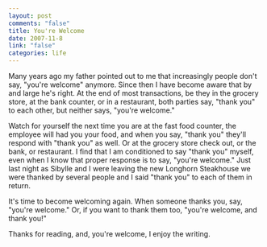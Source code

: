 ```yaml
--- 
layout: post
comments: "false"
title: You're Welcome
date: 2007-11-8
link: "false"
categories: life
---
```

Many years ago my father pointed out to me that increasingly people don't say, "you're welcome" anymore.  Since then I have become aware that by and large he's right.  At the end of most transactions, be they in the grocery store, at the bank counter, or in a restaurant, both parties say, "thank you" to each other, but neither says, "you're welcome."

Watch for yourself the next time you are at the fast food counter, the employee will had you your food, and when you say, "thank you" they'll respond with "thank you" as well.  Or at the grocery store check out, or the bank, or restaurant.  I find that I am conditioned to say "thank you" myself, even when I know that proper response is to say, "you're welcome."  Just last night as Sibylle and I were leaving the new Longhorn Steakhouse we were thanked by several people and I said "thank you" to each of them in return.

It's time to become welcoming again.  When someone thanks you, say, "you're welcome."  Or, if you want to thank them too, "you're welcome, and thank you!"

Thanks for reading, and, you're welcome, I enjoy the writing.
